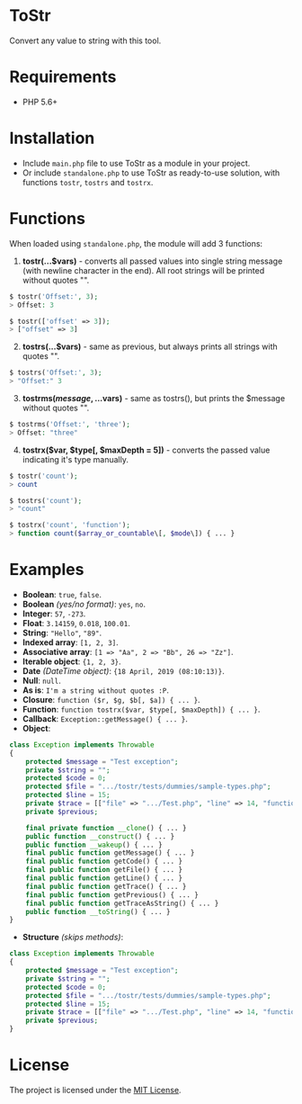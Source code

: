 # ToStr
Convert any value to string with this tool.

# Requirements
* PHP 5.6+

# Installation
* Include `main.php` file to use ToStr as a module in your project.
* Or include `standalone.php` to use ToStr as ready-to-use solution, with functions `tostr`, `tostrs` and `tostrx`.

# Functions
When loaded using `standalone.php`, the module will add 3 functions:
1. **tostr(...$vars)** - converts all passed values into single string message (with newline character in the end). All root strings will be printed without quotes "".
```php
$ tostr('Offset:', 3);
> Offset: 3

$ tostr(['offset' => 3]);
> ["offset" => 3]
```

2. **tostrs(...$vars)** - same as previous, but always prints all strings with quotes "".
```php
$ tostrs('Offset:', 3);
> "Offset:" 3
```

3. **tostrms($message, ...$vars)** - same as tostrs(), but prints the $message without quotes "".
```php
$ tostrms('Offset:', 'three');
> Offset: "three"
```

4. **tostrx($var, $type[, $maxDepth = 5])** - converts the passed value indicating it's type manually.
```php
$ tostr('count');
> count

$ tostrs('count');
> "count"

$ tostrx('count', 'function');
> function count($array_or_countable\[, $mode\]) { ... }
```

# Examples
* **Boolean**: `true`, `false`.
* **Boolean** _(yes/no format)_: `yes`, `no`.
* **Integer**: `57`, `-273`.
* **Float**: `3.14159`, `0.018`, `100.01`.
* **String**: `"Hello"`, `"89"`.
* **Indexed array**: `[1, 2, 3]`.
* **Associative array**: `[1 => "Aa", 2 => "Bb", 26 => "Zz"]`.
* **Iterable object**: `{1, 2, 3}`.
* **Date** _(DateTime object)_: `{18 April, 2019 (08:10:13)}`.
* **Null**: `null`.
* **As is**: `I'm a string without quotes :P`.
* **Closure**: `function ($r, $g, $b[, $a]) { ... }`.
* **Function**: `function tostrx($var, $type[, $maxDepth]) { ... }`.
* **Callback**: `Exception::getMessage() { ... }`.
* **Object**:
```php
class Exception implements Throwable
{
    protected $message = "Test exception";
    private $string = "";
    protected $code = 0;
    protected $file = ".../tostr/tests/dummies/sample-types.php";
    protected $line = 15;
    private $trace = [["file" => ".../Test.php", "line" => 14, "function" => "require"]];
    private $previous;

    final private function __clone() { ... }
    public function __construct() { ... }
    public function __wakeup() { ... }
    final public function getMessage() { ... }
    final public function getCode() { ... }
    final public function getFile() { ... }
    final public function getLine() { ... }
    final public function getTrace() { ... }
    final public function getPrevious() { ... }
    final public function getTraceAsString() { ... }
    public function __toString() { ... }
}
```
* **Structure** _(skips methods)_:
```php
class Exception implements Throwable
{
    protected $message = "Test exception";
    private $string = "";
    protected $code = 0;
    protected $file = ".../tostr/tests/dummies/sample-types.php";
    protected $line = 15;
    private $trace = [["file" => ".../Test.php", "line" => 14, "function" => "require"]];
    private $previous;
}
```

# License
The project is licensed under the [MIT License](https://opensource.org/licenses/MIT).
